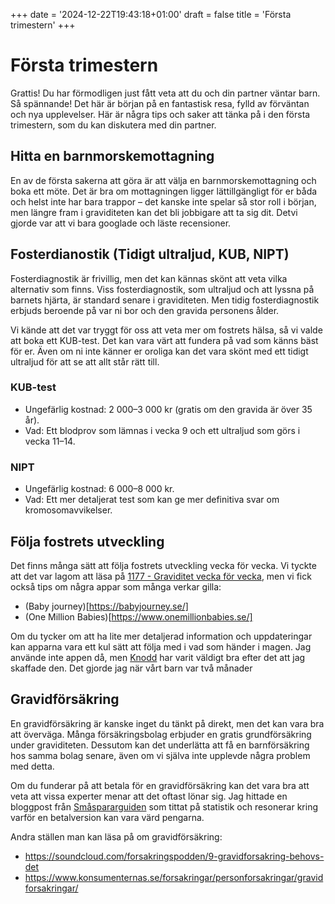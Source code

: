 +++
date = '2024-12-22T19:43:18+01:00'
draft = false
title = 'Första trimestern'
+++

# Första trimestern
Grattis! Du har förmodligen just fått veta att du och din partner väntar barn. Så spännande! Det här är början på en fantastisk resa, fylld av förväntan och nya upplevelser. Här är några tips och saker att tänka på i den första trimestern, som du kan diskutera med din partner.

## Hitta en barnmorskemottagning
En av de första sakerna att göra är att välja en barnmorskemottagning och boka ett möte. Det är bra om mottagningen ligger lättillgängligt för er båda och helst inte har bara trappor – det kanske inte spelar så stor roll i början, men längre fram i graviditeten kan det bli jobbigare att ta sig dit. Detvi gjorde var att vi bara googlade och läste recensioner.

## Fosterdianostik (Tidigt ultraljud, KUB, NIPT)
Fosterdiagnostik är frivillig, men det kan kännas skönt att veta vilka alternativ som finns. Viss fosterdiagnostik, som ultraljud och att lyssna på barnets hjärta, är standard senare i graviditeten. Men tidig fosterdiagnostik erbjuds beroende på var ni bor och den gravida personens ålder.

Vi kände att det var tryggt för oss att veta mer om fostrets hälsa, så vi valde att boka ett KUB-test. Det kan vara värt att fundera på vad som känns bäst för er. Även om ni inte känner er oroliga kan det vara skönt med ett tidigt ultraljud för att se att allt står rätt till.

### KUB-test
 - Ungefärlig kostnad: 2 000–3 000 kr (gratis om den gravida är över 35 år).
 - Vad: Ett blodprov som lämnas i vecka 9 och ett ultraljud som görs i vecka 11–14.

### NIPT
 - Ungefärlig kostnad: 6 000–8 000 kr.
 - Vad: Ett mer detaljerat test som kan ge mer definitiva svar om kromosomavvikelser.

## Följa fostrets utveckling
Det finns många sätt att följa fostrets utveckling vecka för vecka. Vi tyckte att det var lagom att läsa på [1177 - Graviditet vecka för vecka](https://www.1177.se/Vastra-Gotaland/barn--gravid/graviditet/om-graviditeten/graviditeten-vecka-for-vecka/), men vi fick också tips om några appar som många verkar gilla:

 - (Baby journey)[https://babyjourney.se/]
 - (One Million Babies)[https://www.onemillionbabies.se/]

Om du tycker om att ha lite mer detaljerad information och uppdateringar kan apparna vara ett kul sätt att följa med i vad som händer i magen.
Jag använde inte appen då, men [Knodd](https://www.knodd.se/) har varit väldigt bra efter det att jag skaffade den. Det gjorde jag när vårt barn var två månader

## Gravidförsäkring
En gravidförsäkring är kanske inget du tänkt på direkt, men det kan vara bra att överväga. Många försäkringsbolag erbjuder en gratis grundförsäkring under graviditeten. Dessutom kan det underlätta att få en barnförsäkring hos samma bolag senare, även om vi själva inte upplevde några problem med detta.

Om du funderar på att betala för en gravidförsäkring kan det vara bra att veta att vissa experter menar att det oftast lönar sig. Jag hittade en bloggpost från [Småspararguiden](https://www.smaspararguiden.se/blogg/ja-du-bor-skaffa-en-gravidforsakring/) som tittat på statistik och resonerar kring varför en betalversion kan vara värd pengarna.

Andra ställen man kan läsa på om gravidförsäkring:
 - https://soundcloud.com/forsakringspodden/9-gravidforsakring-behovs-det
 - https://www.konsumenternas.se/forsakringar/personforsakringar/gravidforsakringar/
